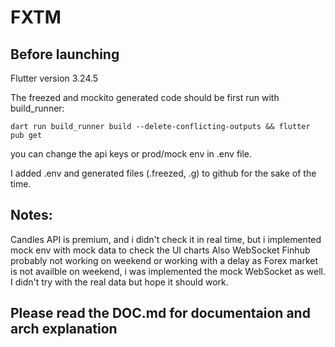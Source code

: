 # FXTM

## Before launching

Flutter version 3.24.5


The freezed and mockito generated code should be first run with build_runner:

`dart run build_runner build --delete-conflicting-outputs && flutter pub get`

you can change the api keys or prod/mock env in .env file. 

I added .env and generated files (.freezed, .g) to github for the sake of the time.

## Notes:
Candles API is premium, and i didn't check it in real time, but i implemented mock env with mock data to check the UI charts
Also WebSocket Finhub probably not working on weekend or working with a delay as Forex market is not availble on weekend, i was implemented the mock WebSocket as well.
I didn't try with the real data but hope it should work.


## Please read the DOC.md for documentaion and arch explanation